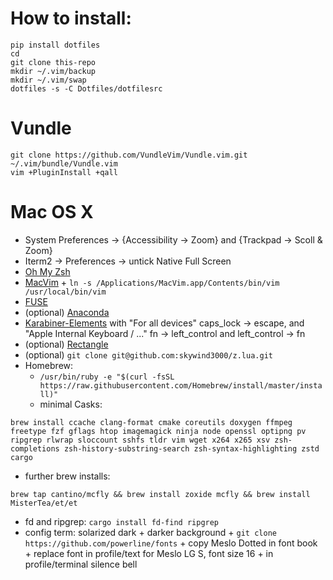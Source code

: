 # How to install:

    pip install dotfiles
    cd
    git clone this-repo
    mkdir ~/.vim/backup
    mkdir ~/.vim/swap
    dotfiles -s -C Dotfiles/dotfilesrc

# Vundle

    git clone https://github.com/VundleVim/Vundle.vim.git ~/.vim/bundle/Vundle.vim
    vim +PluginInstall +qall

# Mac OS X

 - System Preferences -> {Accessibility -> Zoom} and {Trackpad -> Scoll & Zoom}
 - Iterm2 -> Preferences -> untick Native Full Screen
 - [Oh My Zsh](https://github.com/robbyrussell/oh-my-zsh)
 - [MacVim](http://macvim-dev.github.io/macvim/) + `ln -s /Applications/MacVim.app/Contents/bin/vim /usr/local/bin/vim`
 - [FUSE](https://osxfuse.github.io/)
 - (optional) [Anaconda](https://www.anaconda.com/download/#macos)
 - [Karabiner-Elements](https://karabiner-elements.pqrs.org/) with "For all devices" caps_lock -> escape, and "Apple Internal Keyboard / ..." fn -> left_control and left_control -> fn
 - (optional) [Rectangle](https://rectangleapp.com/)
 - (optional) `git clone git@github.com:skywind3000/z.lua.git`
 - Homebrew:
   - `/usr/bin/ruby -e "$(curl -fsSL https://raw.githubusercontent.com/Homebrew/install/master/install)"`
   - minimal Casks:
```
brew install ccache clang-format cmake coreutils doxygen ffmpeg freetype fzf gflags htop imagemagick ninja node openssl optipng pv ripgrep rlwrap sloccount sshfs tldr vim wget x264 x265 xsv zsh-completions zsh-history-substring-search zsh-syntax-highlighting zstd cargo
```
   - further brew installs:
```
brew tap cantino/mcfly && brew install zoxide mcfly && brew install MisterTea/et/et
```
 - fd and ripgrep: `cargo install fd-find ripgrep`
 - config term: solarized dark + darker background + `git clone https://github.com/powerline/fonts` + copy Meslo Dotted in font book + replace font in profile/text for Meslo LG S, font size 16 + in profile/terminal silence bell
